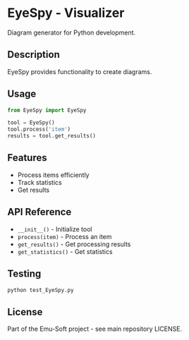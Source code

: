 # EyeSpy - Visualizer

Diagram generator for Python development.

## Description

EyeSpy provides functionality to create diagrams.

## Usage

```python
from EyeSpy import EyeSpy

tool = EyeSpy()
tool.process('item')
results = tool.get_results()
```

## Features

- Process items efficiently
- Track statistics
- Get results

## API Reference

- `__init__()` - Initialize tool
- `process(item)` - Process an item
- `get_results()` - Get processing results
- `get_statistics()` - Get statistics

## Testing

```bash
python test_EyeSpy.py
```

## License

Part of the Emu-Soft project - see main repository LICENSE.
